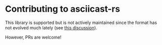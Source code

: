 # Contributing to asciicast-rs

This library is supported but is not actively maintained since the format has not evolved much lately (see [this discussion](https://github.com/LegNeato/asciicast-rs/issues/6#issuecomment-1846471461)).

However, PRs are welcome!
